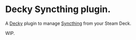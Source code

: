 # Decky Syncthing plugin.
A [Decky](https://decky.xyz/) plugin to manage [Syncthing](https://syncthing.net/) from your Steam Deck.

WIP.
